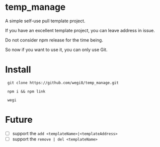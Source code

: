 
# temp_manage

A simple self-use pull template project.

If you have an excellent template project, you can leave address in issue.

Do not consider npm release for the time being.

So now if you want to use it, you can only use Git.

# Install

```shell
 git clone https://github.com/wegi8/temp_manage.git
```

```shell
 npm i && npm link
```

```shell
 wegi
```

# Future

- [ ] support the `add <templateName>|<templateAddress>`
- [ ] support the `remove | del <templateName>`
